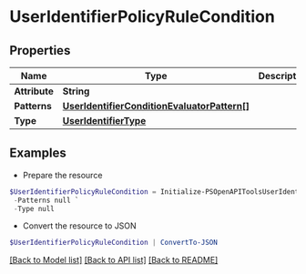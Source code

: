 # UserIdentifierPolicyRuleCondition
## Properties

Name | Type | Description | Notes
------------ | ------------- | ------------- | -------------
**Attribute** | **String** |  | [optional] 
**Patterns** | [**UserIdentifierConditionEvaluatorPattern[]**](UserIdentifierConditionEvaluatorPattern.md) |  | [optional] 
**Type** | [**UserIdentifierType**](UserIdentifierType.md) |  | [optional] 

## Examples

- Prepare the resource
```powershell
$UserIdentifierPolicyRuleCondition = Initialize-PSOpenAPIToolsUserIdentifierPolicyRuleCondition  -Attribute null `
 -Patterns null `
 -Type null
```

- Convert the resource to JSON
```powershell
$UserIdentifierPolicyRuleCondition | ConvertTo-JSON
```

[[Back to Model list]](../README.md#documentation-for-models) [[Back to API list]](../README.md#documentation-for-api-endpoints) [[Back to README]](../README.md)

